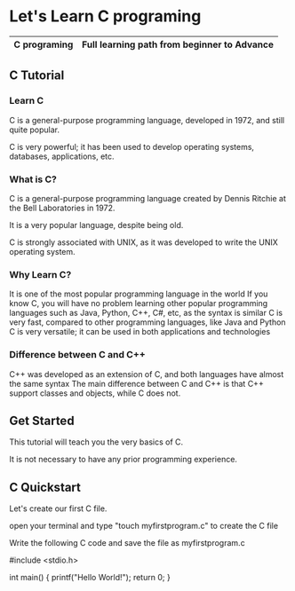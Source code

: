 # Let's Learn C programing

C programing| Full learning path from beginner to Advance
|---|---|

## C Tutorial

### Learn C
C is a general-purpose programming language, developed in 1972, and still quite popular.

C is very powerful; it has been used to develop operating systems, databases, applications, etc.

### What is C?
C is a general-purpose programming language created by Dennis Ritchie at the Bell Laboratories in 1972.

It is a very popular language, despite being old.

C is strongly associated with UNIX, as it was developed to write the UNIX operating system.

### Why Learn C?
It is one of the most popular programming language in the world
If you know C, you will have no problem learning other popular programming languages such as Java, Python, C++, C#, etc, as the syntax is similar
C is very fast, compared to other programming languages, like Java and Python
C is very versatile; it can be used in both applications and technologies

### Difference between C and C++
C++ was developed as an extension of C, and both languages have almost the same syntax
The main difference between C and C++ is that C++ support classes and objects, while C does not.

## Get Started
This tutorial will teach you the very basics of C.

It is not necessary to have any prior programming experience.


## C Quickstart

Let's create our first C file.

open your terminal and type "touch myfirstprogram.c"  to create the C file

Write the following C code and save the file as myfirstprogram.c

#include <stdio.h>

int main() {
  printf("Hello World!");
  return 0;
}
